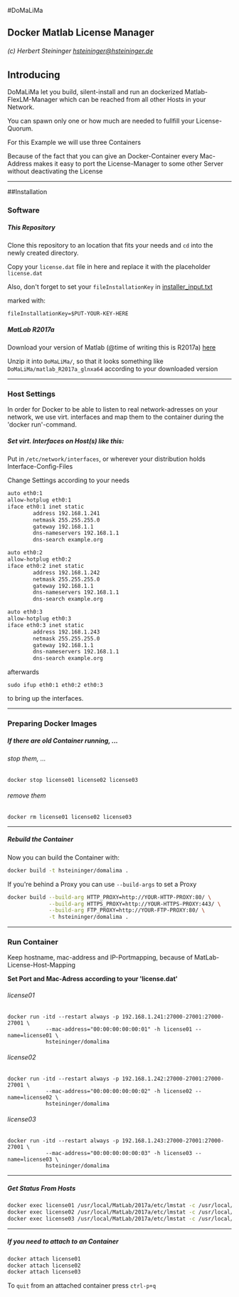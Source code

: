 #DoMaLiMa
## Docker Matlab License Manager
###### (c) Herbert Steininger <hsteininger@hsteininger.de>


## Introducing

DoMaLiMa let you build, silent-install and run an dockerized Matlab-FlexLM-Manager which can be reached from all
other Hosts in your Network.

You can spawn only one or how much are needed to fullfill your License-Quorum.

For this Example we will use three Containers

Because of the fact that you can give an Docker-Container every Mac-Address
makes it easy to port the License-Manager to some other Server without deactivating the License

***


##Installation


### Software

##### This Repository

Clone this repository to an location that fits your needs
and `cd` into the newly created directory.

Copy your `license.dat` file in here and replace it with the placeholder `license.dat`

Also, don't forget to set your `fileInstallationKey` in [installer_input.txt](../blob/master/installer_input.txt)

marked with:
```
fileInstallationKey=$PUT-YOUR-KEY-HERE
```


##### MatLab R2017a

Download your version of Matlab (@time of writing this is R2017a) [here][1]

Unzip it into `DoMaLiMa/`, so that it looks something like `DoMaLiMa/matlab_R2017a_glnxa64`
according to your downloaded version

***


### Host Settings

In order for Docker to be able to listen to real network-adresses on your network,
we use virt. interfaces and map them to the container during the 'docker run'-command.


##### Set virt. Interfaces on Host(s) like this:

Put in `/etc/network/interfaces`, or wherever your distribution holds Interface-Config-Files

Change Settings according to your needs

```bash
auto eth0:1
allow-hotplug eth0:1
iface eth0:1 inet static
        address 192.168.1.241
        netmask 255.255.255.0
        gateway 192.168.1.1
        dns-nameservers 192.168.1.1
        dns-search example.org

auto eth0:2
allow-hotplug eth0:2
iface eth0:2 inet static
        address 192.168.1.242
        netmask 255.255.255.0
        gateway 192.168.1.1
        dns-nameservers 192.168.1.1
        dns-search example.org

auto eth0:3
allow-hotplug eth0:3
iface eth0:3 inet static
        address 192.168.1.243
        netmask 255.255.255.0
        gateway 192.168.1.1
        dns-nameservers 192.168.1.1
        dns-search example.org
```

afterwards

`sudo ifup eth0:1 eth0:2 eth0:3`

to bring up the interfaces.

***


### Preparing Docker Images

##### If there are old Container running, ...
###### stop them, ...
`docker stop license01 license02 license03`
###### remove them
`docker rm license01 license02 license03`

***


##### Rebuild the Container

Now you can build the Container with:
```bash
docker build -t hsteininger/domalima .
```

If you're behind a Proxy you can use `--build-args` to set a Proxy
```bash
docker build --build-arg HTTP_PROXY=http://YOUR-HTTP-PROXY:80/ \
             --build-arg HTTPS_PROXY=http://YOUR-HTTPS-PROXY:443/ \
             --build-arg FTP_PROXY=http://YOUR-FTP-PROXY:80/ \
             -t hsteininger/domalima .
```

***


### Run Container

Keep hostname, mac-address and IP-Portmapping, because of MatLab-License-Host-Mapping

**Set Port and Mac-Adress according to your 'license.dat'**

###### license01
```
docker run -itd --restart always -p 192.168.1.241:27000-27001:27000-27001 \
            --mac-address="00:00:00:00:00:01" -h license01 --name=license01 \
            hsteininger/domalima
```

###### license02
```
docker run -itd --restart always -p 192.168.1.242:27000-27001:27000-27001 \
            --mac-address="00:00:00:00:00:02" -h license02 --name=license02 \
            hsteininger/domalima
```

###### license03
```
docker run -itd --restart always -p 192.168.1.243:27000-27001:27000-27001 \
            --mac-address="00:00:00:00:00:03" -h license03 --name=license03 \
            hsteininger/domalima
```

***


##### Get Status From Hosts

```bash
docker exec license01 /usr/local/MatLab/2017a/etc/lmstat -c /usr/local/MatLab/2017a/etc/license.dat -a
docker exec license02 /usr/local/MatLab/2017a/etc/lmstat -c /usr/local/MatLab/2017a/etc/license.dat -a
docker exec license03 /usr/local/MatLab/2017a/etc/lmstat -c /usr/local/MatLab/2017a/etc/license.dat -a
```

***


##### If you need to attach to an Container

```bash
docker attach license01
docker attach license02
docker attach license03
```

To `quit` from an attached container press `ctrl-p+q`


[1]: https://de.mathworks.com/downloads/web_downloads/select_release
